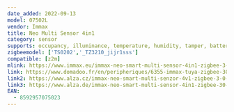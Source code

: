```yaml
---
date_added: 2022-09-13
model: 07502L
vendor: Immax
title: Neo Multi Sensor 4in1
category: sensor
supports: occupancy, illuminance, temperature, humidity, tamper, battery
zigbeemodel: ['TS0202','_TZ3210_jijr1sss']
compatible: [z2m]
mlink: https://www.immax.eu/immax-neo-smart-multi-sensor-4in1-zigbee-3-0-p11152/?cid=302
link: https://www.domadoo.fr/en/peripheriques/6355-immax-tuya-zigbee-30-pir-motion-sensor-temperature-humidity-and-light.html
link2: https://www.alza.cz/immax-neo-smart-multi-senzor-4v1-zigbee-3-0-d6310495.htm
link3: https://www.alza.de/immax-neo-smart-multi-sensor-4in1-zigbee-30-d6310495.htm
EAN:
  - 8592957075023
---
```

